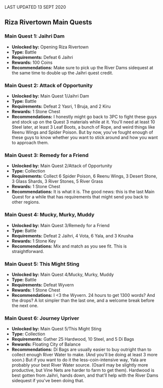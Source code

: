 LAST UPDATED 13 SEPT 2020

## Riza Rivertown Main Quests

### Main Quest 1: Jaihri Dam

- **Unlocked by:** Opening Riza Rivertown
- **Type:** Battle
- **Requirements:** Defeat 6 Jaihri
- **Rewards:** 100 Coins
- **Recommendations:** Make sure to pick up the River Dams sidequest at the same time to double up the Jaihri quest credit.

### Main Quest 2: Attack of Opportunity

- **Unlocked by:** Main Quest 1/Jaihri Dam
- **Type:** Battle
- **Requirements:** Defeat 2 Yasri, 1 Bruja, and 2 Kiru
- **Rewards:** 1 Stone Chest
- **Recommendations:** I honestly might go back to 3PC to fight these guys and stock up on the Quest 3 materials while at it. You'll need at least 10 Steel later, at least 3 Leaf Boots, a bunch of Rope, and weird things like Reenu Wings and Spider Poison. But by now, you've fought enough of these guys to know whether you want to stick around and how you want to approach them.

### Main Quest 3: Remedy for a Friend

- **Unlocked by:** Main Quest 2/Attack of Opportunity
- **Type:** Collection
- **Requirements:** Collect 6 Spider Poison, 6 Reenu Wings, 3 Desert Stone, 3 Glass Shards, 3 River Stones, 5 River Grass
- **Rewards:** 1 Stone Chest
- **Recommendations:** It is what it is. The good news: this is the last Main Quest for a while that has requirements that might send you back to other regions.

### Main Quest 4: Mucky, Murky, Muddy

- **Unlocked by:** Main Quest 3/Remedy for a Friend
- **Type:** Battle
- **Requirements:** Defeat 2 Jaihri, 4 Vota, 6 Yala, and 3 Knusha
- **Rewards:** 1 Stone Key
- **Recommendations:** Mix and match as you see fit. This is straightforward.

### Main Quest 5: This Might Sting

- **Unlocked by:** Main Quest 4/Mucky, Murky, Muddy
- **Type:** Battle
- **Requirements:** Defeat Wyvern
- **Rewards:** 1 Stone Chest
- **Recommendations:** I <3 the Wyvern. 24 hours to get 1300 words? And the drops? A lot simpler than the last one, and a welcome break before the next one.

### Main Quest 6: Journey Upriver

- **Unlocked by:** Main Quest 5/This Might Sting
- **Type:** Collection
- **Requirements:** Gather 25 Hardwood, 10 Steel, and 5 Dí Bags
- **Rewards:** Floating City of Balance
- **Recommendations:** Dí Bags are usually easier to buy outright than to collect enough River Water to make. (And you'll be doing at least 3 more soon.) But if you want to do it the less-coin-intensive way, Yala are probably your best River Water source. (Osaril may be slightly more productive, but Vine Nets are harder to farm to get them). Hardwood is best gotten from Jaihri, hands down, and that'll help with the River Dams sidequest if you've been doing that.